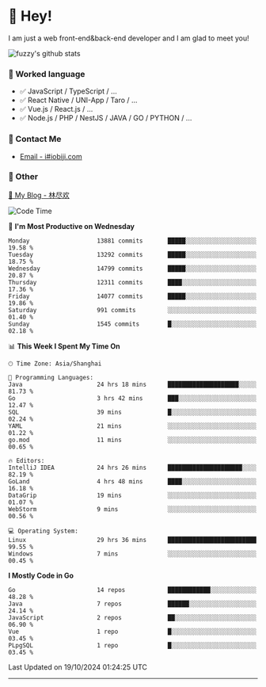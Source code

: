 # 👋 Hey!

I am just a web front-end&back-end developer and I am glad to meet you!

![fuzzy's github stats](https://github-readme-stats.vercel.app/api?username=JaydenForYou&&show_icons=true&&title_color=1abc9c&&icon_color=1abc9c)


### 📝 Worked language

- ✅ JavaScript / TypeScript / ...
- ✅ React Native / UNI-App / Taro / ...
- ✅ Vue.js / React.js / ...
- ✅ Node.js / PHP / NestJS / JAVA / GO / PYTHON / ...

### 📮 Contact Me

- [Email - i#iobiji.com](mailto:i@iobiji.com)


### 🤪 Other

[📌 My Blog - 林尽欢](https://iobiji.com)

<!--START_SECTION:waka-->
![Code Time](http://img.shields.io/badge/Code%20Time-1%2C131%20hrs%2031%20mins-blue)

📅 **I'm Most Productive on Wednesday** 

```text
Monday                   13881 commits       █████░░░░░░░░░░░░░░░░░░░░   19.58 % 
Tuesday                  13292 commits       █████░░░░░░░░░░░░░░░░░░░░   18.75 % 
Wednesday                14799 commits       █████░░░░░░░░░░░░░░░░░░░░   20.87 % 
Thursday                 12311 commits       ████░░░░░░░░░░░░░░░░░░░░░   17.36 % 
Friday                   14077 commits       █████░░░░░░░░░░░░░░░░░░░░   19.86 % 
Saturday                 991 commits         ░░░░░░░░░░░░░░░░░░░░░░░░░   01.40 % 
Sunday                   1545 commits        █░░░░░░░░░░░░░░░░░░░░░░░░   02.18 % 
```


📊 **This Week I Spent My Time On** 

```text
🕑︎ Time Zone: Asia/Shanghai

💬 Programming Languages: 
Java                     24 hrs 18 mins      ████████████████████░░░░░   81.73 % 
Go                       3 hrs 42 mins       ███░░░░░░░░░░░░░░░░░░░░░░   12.47 % 
SQL                      39 mins             █░░░░░░░░░░░░░░░░░░░░░░░░   02.24 % 
YAML                     21 mins             ░░░░░░░░░░░░░░░░░░░░░░░░░   01.22 % 
go.mod                   11 mins             ░░░░░░░░░░░░░░░░░░░░░░░░░   00.65 % 

🔥 Editors: 
IntelliJ IDEA            24 hrs 26 mins      █████████████████████░░░░   82.19 % 
GoLand                   4 hrs 48 mins       ████░░░░░░░░░░░░░░░░░░░░░   16.18 % 
DataGrip                 19 mins             ░░░░░░░░░░░░░░░░░░░░░░░░░   01.07 % 
WebStorm                 9 mins              ░░░░░░░░░░░░░░░░░░░░░░░░░   00.56 % 

💻 Operating System: 
Linux                    29 hrs 36 mins      █████████████████████████   99.55 % 
Windows                  7 mins              ░░░░░░░░░░░░░░░░░░░░░░░░░   00.45 % 
```

**I Mostly Code in Go** 

```text
Go                       14 repos            ████████████░░░░░░░░░░░░░   48.28 % 
Java                     7 repos             ██████░░░░░░░░░░░░░░░░░░░   24.14 % 
JavaScript               2 repos             ██░░░░░░░░░░░░░░░░░░░░░░░   06.90 % 
Vue                      1 repo              █░░░░░░░░░░░░░░░░░░░░░░░░   03.45 % 
PLpgSQL                  1 repo              █░░░░░░░░░░░░░░░░░░░░░░░░   03.45 % 
```




 Last Updated on 19/10/2024 01:24:25 UTC
<!--END_SECTION:waka-->
---
